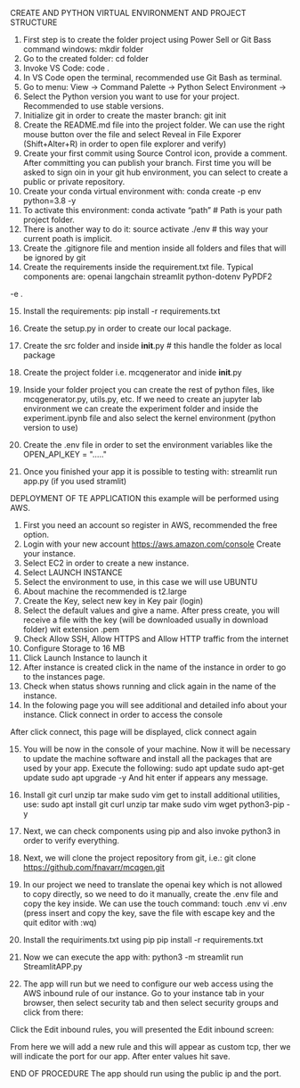 CREATE AND PYTHON VIRTUAL ENVIRONMENT AND PROJECT STRUCTURE

1.	First step is to create the folder project using Power Sell or Git Bass command windows:  mkdir folder
2.	Go to the created folder:  cd folder 
3.	Invoke VS Code:   code .
4.	In VS Code open the terminal, recommended use Git Bash as terminal.
5.	Go to menu: View -> Command Palette -> Python Select Environment ->
6.	Select the Python version you want to use for your project. Recommended to use stable versions.
7.	Initialize git in order to create the master branch: git init 
8.	Create the README.md file into the project folder. We can use the right mouse button over the file and select Reveal in File Exporer (Shift+Alter+R) in order to open file explorer and verify)
9.	 Create your first commit using Source Control icon, provide a comment. After committing you can publish your branch. First time you will be asked to sign oin in your git hub environment, you can select to create a public or private repository.
10.	Create your conda virtual environment with: conda create -p env python=3.8 -y
11.	To activate this environment:  conda activate “path”  # Path is your path project folder.
12.	There is another way to do it: source activate ./env  # this way your current poath is implicit.
13.	Create the .gitignore file and mention inside all folders and files that will be  ignored by git
14.	Create the requirements inside the requirement.txt file. Typical components are:
openai
langchain
streamlit
python-dotenv
PyPDF2

-e .

15.	Install the requirements: pip install -r requirements.txt

16.	Create the setup.py  in order to create our local package.
17.	Create the src folder and inside __init__.py   # this handle the folder as local package
18.	Create the project folder i.e. mcqgenerator and inide __init__.py
19.	Inside your folder project you can create the rest of python files, like mcqgenerator.py, utils.py, etc.
If we need to create an jupyter lab environment we can create the experiment folder and inside the experiment.ipynb file and also select the kernel environment (python version to use)
20.	Create the .env file in order to set the environment variables like the OPEN_API_KEY = "….."
21.	Once you finished your app it is possible to testing with: streamlit run app.py (if you used stramlit)

DEPLOYMENT OF TE APPLICATION
this example will be performed using AWS.
1.	First you need an account so register in AWS, recommended the free option. 
2.	Login with your new account https://aws.amazon.com/console 
Create your instance.
3.	Select EC2 in order to create a new instance.
4.	Select LAUNCH INSTANCE
5.	Select the environment to use, in this case we will use UBUNTU
6.	About machine the recommended is t2.large
7.	Create the Key, select new key in Key pair (login) 
8.	Select the default values and give a name. After press create, you will receive a file with the key (will be downloaded usually in download folder) wit extension .pem
9.	Check Allow SSH, Allow HTTPS and Allow HTTP traffic from the internet 
10.	Configure Storage to 16 MB
11.	Click Launch Instance to launch it
12.	 After instance is created click in the name of the instance in order to go to the instances page.
13.	Check when status shows running and click again in the name of the instance.
14.	In the folowing page you will see additional and detailed info about your instance. Click connect in order to access the console
 
After click connect, this page will be displayed, click connect again
 

15.	You will be now in the console of your machine. Now it will be necessary to update the machine software and install all the packages that are used by your app. Execute the following:
sudo apt update
sudo apt-get update
sudo apt upgrade -y
And hit enter if appears any message.


16.	Install git curl unzip tar make sudo vim get to install additional utilities, use:
sudo apt install git curl unzip tar make sudo vim wget python3-pip -y

17.	 Next, we can check components using pip and also invoke python3 in order to verify everything. 
18.	Next, we will clone the project repository from git, i.e.:
       git clone https://github.com/fnavarr/mcqgen.git
19.	In our project we need to translate the openai key which is not allowed to copy directly, so we need to do it manually, create the .env file and copy the key inside. We can use the touch command:
touch .env 
vi .env  (press insert and copy the key, save the file with escape key and the quit editor with :wq)
20.	Install the requiriments.txt using pip
pip install -r requirements.txt
21.	Now we can execute the app with:
       python3 -m streamlit run StreamlitAPP.py
22.	The app will run but we need to configure our web access using the AWS inbound rule of our instance. Go to your instance tab in your browser, then select security tab and then select security groups and click from there:
 
Click the Edit inbound rules, you will presented the Edit inbound screen:

 
From here we will add a new rule and this will appear as custom tcp, ther we will indicate the port for our app. After enter values hit save.

END OF PROCEDURE
The app should run using the public ip and the port.
